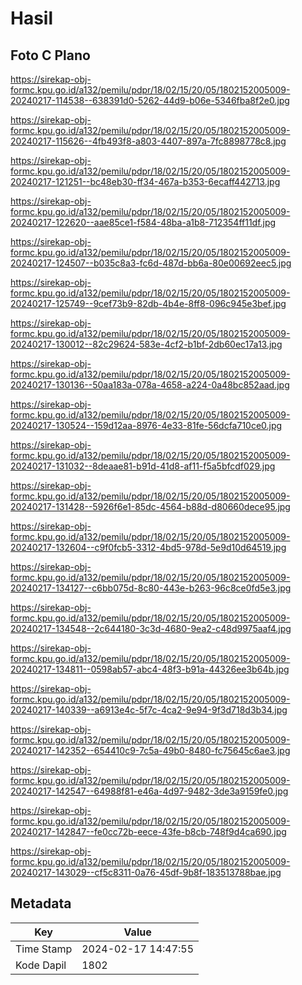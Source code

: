 # Hasil

## Foto C Plano

https://sirekap-obj-formc.kpu.go.id/a132/pemilu/pdpr/18/02/15/20/05/1802152005009-20240217-114538--638391d0-5262-44d9-b06e-5346fba8f2e0.jpg

https://sirekap-obj-formc.kpu.go.id/a132/pemilu/pdpr/18/02/15/20/05/1802152005009-20240217-115626--4fb493f8-a803-4407-897a-7fc8898778c8.jpg

https://sirekap-obj-formc.kpu.go.id/a132/pemilu/pdpr/18/02/15/20/05/1802152005009-20240217-121251--bc48eb30-ff34-467a-b353-6ecaff442713.jpg

https://sirekap-obj-formc.kpu.go.id/a132/pemilu/pdpr/18/02/15/20/05/1802152005009-20240217-122620--aae85ce1-f584-48ba-a1b8-712354ff11df.jpg

https://sirekap-obj-formc.kpu.go.id/a132/pemilu/pdpr/18/02/15/20/05/1802152005009-20240217-124507--b035c8a3-fc6d-487d-bb6a-80e00692eec5.jpg

https://sirekap-obj-formc.kpu.go.id/a132/pemilu/pdpr/18/02/15/20/05/1802152005009-20240217-125749--9cef73b9-82db-4b4e-8ff8-096c945e3bef.jpg

https://sirekap-obj-formc.kpu.go.id/a132/pemilu/pdpr/18/02/15/20/05/1802152005009-20240217-130012--82c29624-583e-4cf2-b1bf-2db60ec17a13.jpg

https://sirekap-obj-formc.kpu.go.id/a132/pemilu/pdpr/18/02/15/20/05/1802152005009-20240217-130136--50aa183a-078a-4658-a224-0a48bc852aad.jpg

https://sirekap-obj-formc.kpu.go.id/a132/pemilu/pdpr/18/02/15/20/05/1802152005009-20240217-130524--159d12aa-8976-4e33-81fe-56dcfa710ce0.jpg

https://sirekap-obj-formc.kpu.go.id/a132/pemilu/pdpr/18/02/15/20/05/1802152005009-20240217-131032--8deaae81-b91d-41d8-af11-f5a5bfcdf029.jpg

https://sirekap-obj-formc.kpu.go.id/a132/pemilu/pdpr/18/02/15/20/05/1802152005009-20240217-131428--5926f6e1-85dc-4564-b88d-d80660dece95.jpg

https://sirekap-obj-formc.kpu.go.id/a132/pemilu/pdpr/18/02/15/20/05/1802152005009-20240217-132604--c9f0fcb5-3312-4bd5-978d-5e9d10d64519.jpg

https://sirekap-obj-formc.kpu.go.id/a132/pemilu/pdpr/18/02/15/20/05/1802152005009-20240217-134127--c6bb075d-8c80-443e-b263-96c8ce0fd5e3.jpg

https://sirekap-obj-formc.kpu.go.id/a132/pemilu/pdpr/18/02/15/20/05/1802152005009-20240217-134548--2c644180-3c3d-4680-9ea2-c48d9975aaf4.jpg

https://sirekap-obj-formc.kpu.go.id/a132/pemilu/pdpr/18/02/15/20/05/1802152005009-20240217-134811--0598ab57-abc4-48f3-b91a-44326ee3b64b.jpg

https://sirekap-obj-formc.kpu.go.id/a132/pemilu/pdpr/18/02/15/20/05/1802152005009-20240217-140339--a6913e4c-5f7c-4ca2-9e94-9f3d718d3b34.jpg

https://sirekap-obj-formc.kpu.go.id/a132/pemilu/pdpr/18/02/15/20/05/1802152005009-20240217-142352--654410c9-7c5a-49b0-8480-fc75645c6ae3.jpg

https://sirekap-obj-formc.kpu.go.id/a132/pemilu/pdpr/18/02/15/20/05/1802152005009-20240217-142547--64988f81-e46a-4d97-9482-3de3a9159fe0.jpg

https://sirekap-obj-formc.kpu.go.id/a132/pemilu/pdpr/18/02/15/20/05/1802152005009-20240217-142847--fe0cc72b-eece-43fe-b8cb-748f9d4ca690.jpg

https://sirekap-obj-formc.kpu.go.id/a132/pemilu/pdpr/18/02/15/20/05/1802152005009-20240217-143029--cf5c8311-0a76-45df-9b8f-183513788bae.jpg


## Metadata

| Key        | Value               |
| ---------- | ------------------- |
| Time Stamp | 2024-02-17 14:47:55 |
| Kode Dapil | 1802                |



